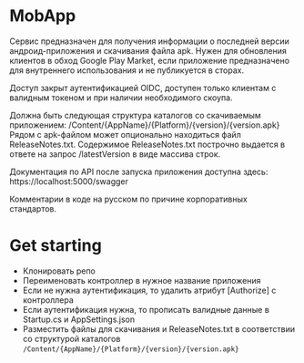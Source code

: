 # MobApp

Сервис предназначен для получения информации о последней версии андроид-приложения и скачивания файла apk.
Нужен для обновления клиентов в обход Google Play Market, если приложение предназначено для внутреннего использования и не публикуется в сторах.

Доступ закрыт аутентификацией OIDC, доступен только клиентам с валидным токеном и при наличии необходимого скоупа.

Должна быть следующая структура каталогов со скачиваемым приложением:
/Content/{AppName}/{Platform}/{version}/{version.apk}
Рядом с apk-файлом может опционально находиться файл ReleaseNotes.txt.
Содержимое ReleaseNotes.txt построчно выдается в ответе на запрос /latestVersion  в виде массива строк.

Документация по API после запуска приложения доступна здесь: 
https://localhost:5000/swagger

Комментарии в коде на русском по причине корпоративных стандартов.

# Get starting
- Клонировать репо
- Переименовать контроллер в нужное название приложения 
- Если не нужна аутентификация, то удалить атрибут [Authorize] с контроллера
- Если аутентификация нужна, то прописать валидные данные в Startup.cs и AppSettings.json
- Разместить файлы для скачивания и ReleaseNotes.txt в соответствии со структурой каталогов `/Content/{AppName}/{Platform}/{version}/{version.apk}`
